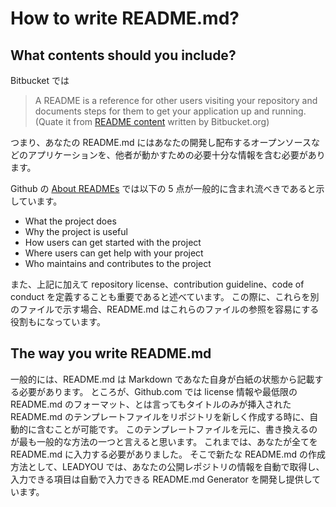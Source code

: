 # How to write README.md?

## What contents should you include?

Bitbucket では

> A README is a reference for other users visiting your repository and documents steps for them to get your application up and running.  
> (Quate it from [README content](https://support.atlassian.com/bitbucket-cloud/docs/readme-content/) written by Bitbucket.org)

つまり、あなたの README.md にはあなたの開発し配布するオープンソースなどのアプリケーションを、他者が動かすための必要十分な情報を含む必要があります。

Github の [About READMEs](https://docs.github.com/en/github/creating-cloning-and-archiving-repositories/about-readmes) では以下の 5 点が一般的に含まれ流べきであると示しています。

- What the project does
- Why the project is useful
- How users can get started with the project
- Where users can get help with your project
- Who maintains and contributes to the project

また、上記に加えて repository license、contribution guideline、code of conduct を定義することも重要であると述べています。
この際に、これらを別のファイルで示す場合、README.md はこれらのファイルの参照を容易にする役割もになっています。

## The way you write README.md

一般的には、README.md は Markdown であなた自身が白紙の状態から記載する必要があります。
ところが、Github.com では license 情報や最低限の README.md のフォーマット、とは言ってもタイトルのみが挿入された README.md のテンプレートファイルをリポジトリを新しく作成する時に、自動的に含むことが可能です。
このテンプレートファイルを元に、書き換えるのが最も一般的な方法の一つと言えると思います。
これまでは、あなたが全てを README.md に入力する必要がありました。
そこで新たな README.md の作成方法として、LEADYOU では、あなたの公開レポジトリの情報を自動で取得し、入力できる項目は自動で入力できる README.md Generator を開発し提供しています。
